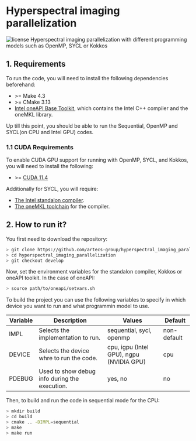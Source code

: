 # Hyperspectral imaging parallelization
<img alt="license" src="https://img.shields.io/github/license/mashape/apistatus.svg"/>
Hyperspectral imaging parallelization with different programming models such as OpenMP, SYCL or Kokkos

## 1. Requirements
To run the code, you will need to install the following dependencies beforehand:

- \>= Make 4.3
- \>= CMake 3.13
- [Intel oneAPI Base Toolkit](https://www.intel.com/content/www/us/en/developer/tools/oneapi/base-toolkit-download.html), which contains the Intel C++ compiler and the oneMKL library.

Up till this point, you should be able to run the Sequential, OpenMP and SYCL(on CPU and Intel GPU) codes.

### 1.1 CUDA Requirements
To enable CUDA GPU support for running with OpenMP, SYCL, and Kokkos, you will need to install the following:

- \>= [CUDA 11.4](https://developer.nvidia.com/cuda-11-4-0-download-archive)

Additionally for SYCL, you will require:

- [The Intel standalon compiler](https://github.com/intel/llvm/blob/sycl/sycl/doc/GetStartedGuide.md).
- [The oneMKL toolchain](https://oneapi-src.github.io/oneMKL/building_the_project.html#building-with-cmake) for the compiler.

## 2. How to run it?
You first need to download the repository:

```bash
> git clone https://github.com/artecs-group/hyperspectral_imaging_parallelization
> cd hyperspectral_imaging_parallelization
> git checkout develop
```

Now, set the environment variables for the standalon compiler, Kokkos or oneAPI toolkit. In the case of oneAPI:

```bash
> source path/to/oneapi/setvars.sh
```

To build the project you can use the following variables to specify in which device you want to run and what programmin model to use.

| Variable | Description | Values | Default |
|----------|-------------|--------|---------|
| IMPL     | Selects the implementation to run. | sequential, sycl, openmp | non-default |
| DEVICE   | Selects the device whre to run the code. | cpu, igpu (Intel GPU), ngpu (NVIDIA GPU) | cpu |
| PDEBUG   | Used to show debug info during the execution. | yes, no | no |

Then, to build and run the code in sequential mode for the CPU:

```bash
> mkdir build
> cd build
> cmake .. -DIMPL=sequential
> make
> make run
```